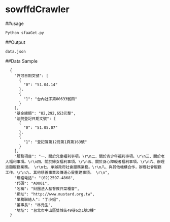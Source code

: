 sowffdCrawler
=============

##usage

    Python sfaaGet.py

##Output

    data.json
    
##Data Sample

      {
        "許可日期文號": [
          {
            "0": "51.04.14"
          }, 
          {
            "1": "台內社字第80633號函"
          }
        ], 
        "基金總額": "82,292,653元整", 
        "法院登記日期文號": [
          {
            "0": "51.05.07"
          }, 
          {
            "1": "登記簿第12冊第1頁第163號"
          }
        ], 
        "服務項目": "一、關於兒童福利事項。\r\n二、關於青少年福利事項。\r\n三、關於老人福利事項。\r\n四、關於婦女福利事項。\r\n五、關於身心障礙者福利事項。\r\n六、辦理志願服務業務。 \r\n七、承辦政府社會服務業務。\r\n八、與其他機構合作，辦理社會服務工作。\r\n九、其他慈善事業及傳道心靈重建事項。 \r\n", 
        "聯絡電話": "(02)2597-4868", 
        "代碼": "A0001", 
        "名稱": "財團法人基督教芥菜種會", 
        "網址": "http://www.mustard.org.tw", 
        "業務聯絡人": "丁小姐", 
        "董事長": "林元生", 
        "地址": "台北市中山區雙城街49巷6之1號3樓"
      }
